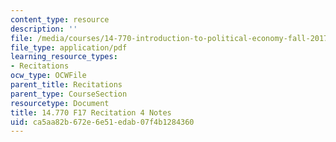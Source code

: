 ```yaml
---
content_type: resource
description: ''
file: /media/courses/14-770-introduction-to-political-economy-fall-2017/ca5aa82b672e6e51edab07f4b1284360_MIT14_770F17_rec4.pdf
file_type: application/pdf
learning_resource_types:
- Recitations
ocw_type: OCWFile
parent_title: Recitations
parent_type: CourseSection
resourcetype: Document
title: 14.770 F17 Recitation 4 Notes
uid: ca5aa82b-672e-6e51-edab-07f4b1284360
---
```

